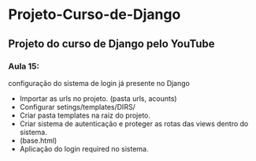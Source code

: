 # Projeto-Curso-de-Django
## Projeto do curso de Django pelo YouTube

### Aula 15:

configuração do sistema de login já presente no Django
- Importar as urls no projeto. (pasta urls, acounts)
- Configurar setings/templates/DIRS/
- Criar pasta templates na raiz do projeto.
- Criar sistema de autenticação e proteger as rotas das views dentro do sistema.
- (base.html) 
- Aplicação do login required no sistema.
